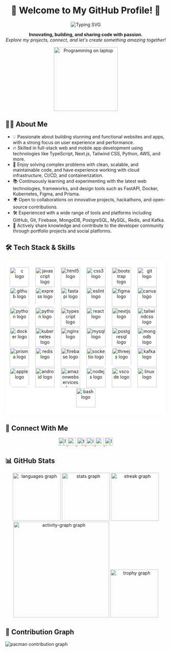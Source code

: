 <div align="center">

<h1>🌟 Welcome to My GitHub Profile! 🌟</h1>

<img src="https://readme-typing-svg.demolab.com?font=Fira+Code&size=28&pause=1000&color=36BCF7&center=true&vCenter=true&width=600&lines=Full-Stack+Developer;Open+Source+Enthusiast;Always+Learning+%F0%9F%92%AF" alt="Typing SVG" />

<p>
  <b>Innovating, building, and sharing code with passion.</b><br>
  <i>Explore my projects, connect, and let's create something amazing together!</i>
</p>

</div>

<div align="center">
  <img height="200" src="https://www.shutterstock.com/image-photo/hands-typing-on-laptop-programming-600nw-2480023489.jpg" alt="Programming on laptop" />
</div>

## 👨‍💻 About Me

- 💡 Passionate about building stunning and functional websites and apps, with a strong focus on user experience and performance.
- 🔥 Skilled in full-stack web and mobile app development using technologies like TypeScript, Next.js, Tailwind CSS, Python, AWS, and more.
- 🎯 Enjoy solving complex problems with clean, scalable, and maintainable code, and have experience working with cloud infrastructure, CI/CD, and containerization.
- 📚 Continuously learning and experimenting with the latest web technologies, frameworks, and design tools such as FastAPI, Docker, Kubernetes, Figma, and Prisma.
- 🌍 Open to collaborations on innovative projects, hackathons, and open-source contributions.
- 🛠️ Experienced with a wide range of tools and platforms including GitHub, Git, Firebase, MongoDB, PostgreSQL, MySQL, Redis, and Kafka.
- 🚀 Actively share knowledge and contribute to the developer community through portfolio projects and social platforms.

## 🛠️ Tech Stack & Skills

<div align="center">
  <div style="background: white; border-radius: 16px; padding: 24px 12px; display: inline-block;">
    <img src="https://cdn.jsdelivr.net/gh/devicons/devicon/icons/c/c-original.svg" height="60" alt="c logo" />
    <img width="12" />
    <img src="https://cdn.jsdelivr.net/gh/devicons/devicon/icons/javascript/javascript-original.svg" height="60" alt="javascript logo" />
    <img width="12" />
    <img src="https://cdn.jsdelivr.net/gh/devicons/devicon/icons/html5/html5-original.svg" height="60" alt="html5 logo" />
    <img width="12" />
    <img src="https://cdn.jsdelivr.net/gh/devicons/devicon/icons/css3/css3-original.svg" height="60" alt="css3 logo" />
    <img width="12" />
    <img src="https://cdn.jsdelivr.net/gh/devicons/devicon/icons/bootstrap/bootstrap-original.svg" height="60" alt="bootstrap logo" />
    <img width="12" />
    <img src="https://cdn.jsdelivr.net/gh/devicons/devicon/icons/git/git-original.svg" height="60" alt="git logo" />
    <img width="12" />
    <img src="https://cdn.jsdelivr.net/gh/devicons/devicon/icons/github/github-original.svg" height="60" alt="github logo" style="background:white; border-radius:8px;" />
    <img width="12" />
    <img src="https://cdn.jsdelivr.net/gh/devicons/devicon/icons/express/express-original.svg" height="60" alt="express logo" style="background:white; border-radius:8px;" />
    <img width="12" />
    <img src="https://cdn.jsdelivr.net/gh/devicons/devicon/icons/fastapi/fastapi-original.svg" height="60" alt="fastapi logo" />
    <img width="12" />
    <img src="https://cdn.jsdelivr.net/gh/devicons/devicon/icons/eslint/eslint-original.svg" height="60" alt="eslint logo" />
    <img width="12" />
    <img src="https://cdn.jsdelivr.net/gh/devicons/devicon/icons/figma/figma-original.svg" height="60" alt="figma logo" />
    <img width="12" />
    <img src="https://cdn.jsdelivr.net/gh/devicons/devicon/icons/canva/canva-original.svg" height="60" alt="canva logo" />
    <img width="12" />
    <img src="https://cdn.jsdelivr.net/gh/devicons/devicon/icons/python/python-original.svg" height="60" alt="python logo" />
    <img width="12" />
    <img src="https://skillicons.dev/icons?i=py" height="60" alt="python logo" />
    <img width="12" />
    <img src="https://skillicons.dev/icons?i=ts" height="60" alt="typescript logo" />
    <img width="12" />
    <img src="https://skillicons.dev/icons?i=react" height="60" alt="react logo" />
    <img width="12" />
    <img src="https://skillicons.dev/icons?i=nextjs" height="60" alt="nextjs logo" />
    <img width="12" />
    <img src="https://skillicons.dev/icons?i=tailwind" height="60" alt="tailwindcss logo" />
    <img width="12" />
    <img src="https://cdn.jsdelivr.net/gh/devicons/devicon/icons/docker/docker-original.svg" height="60" alt="docker logo" />
    <img width="12" />
    <img src="https://cdn.jsdelivr.net/gh/devicons/devicon/icons/kubernetes/kubernetes-plain.svg" height="60" alt="kubernetes logo" />
    <img width="12" />
    <img src="https://cdn.jsdelivr.net/gh/devicons/devicon/icons/nginx/nginx-original.svg" height="60" alt="nginx logo" />
    <img width="12" />
    <img src="https://cdn.jsdelivr.net/gh/devicons/devicon/icons/mysql/mysql-original.svg" height="60" alt="mysql logo" />
    <img width="12" />
    <img src="https://cdn.jsdelivr.net/gh/devicons/devicon/icons/postgresql/postgresql-original.svg" height="60" alt="postgresql logo" />
    <img width="12" />
    <img src="https://cdn.jsdelivr.net/gh/devicons/devicon/icons/mongodb/mongodb-original.svg" height="60" alt="mongodb logo" />
    <img width="12" />
    <img src="https://cdn.jsdelivr.net/gh/devicons/devicon/icons/prisma/prisma-original.svg" height="60" alt="prisma logo" />
    <img width="12" />
    <img src="https://cdn.jsdelivr.net/gh/devicons/devicon/icons/redis/redis-original.svg" height="60" alt="redis logo" />
    <img width="12" />
    <img src="https://cdn.jsdelivr.net/gh/devicons/devicon/icons/firebase/firebase-plain.svg" height="60" alt="firebase logo" />
    <img width="12" />
    <img src="https://cdn.jsdelivr.net/gh/devicons/devicon/icons/socketio/socketio-original.svg" height="60" alt="socketio logo" style="background:white; border-radius:8px;" />
    <img width="12" />
    <img src="https://cdn.jsdelivr.net/gh/devicons/devicon/icons/threejs/threejs-original.svg" height="60" alt="threejs logo" style="background:white; border-radius:8px;" />
    <img width="12" />
    <img src="https://cdn.jsdelivr.net/gh/devicons/devicon/icons/apachekafka/apachekafka-original.svg" height="60" alt="kafka logo" />
    <img width="12" />
    <img src="https://cdn.jsdelivr.net/gh/devicons/devicon/icons/apple/apple-original.svg" height="60" alt="apple logo" style="background:white; border-radius:8px;" />
    <img width="12" />
    <img src="https://cdn.jsdelivr.net/gh/devicons/devicon/icons/android/android-original.svg" height="60" alt="android logo" />
<img width="12" />
    <img src="https://skillicons.dev/icons?i=aws" height="60" alt="amazonwebservices logo"  />
    <img width="12" />
    <img src="https://cdn.jsdelivr.net/gh/devicons/devicon/icons/nodejs/nodejs-original.svg" height="60" alt="nodejs logo" />
    <img width="12" />
    <img src="https://cdn.jsdelivr.net/gh/devicons/devicon/icons/vscode/vscode-original.svg" height="60" alt="vscode logo" />
    <img width="12" />
    <img src="https://cdn.jsdelivr.net/gh/devicons/devicon/icons/linux/linux-original.svg" height="60" alt="linux logo" />
    <img width="12" />
    <img src="https://cdn.jsdelivr.net/gh/devicons/devicon/icons/bash/bash-original.svg" height="60" alt="bash logo" />
  </div>
</div>

## 🤝 Connect With Me

<div align="center">
    <a href="https://www.linkedin.com/in/saksham-goel-88b74b33a/" target="_blank">
        <img src="https://img.shields.io/static/v1?message=LinkedIn&logo=linkedin&label=&color=0077B5&logoColor=white&labelColor=&style=for-the-badge" height="25" alt="linkedin logo"  />
    </a>
    <a href="mailto:sakshamgoel1107@gmail.com" target="_blank">
        <img src="https://img.shields.io/static/v1?message=Gmail&logo=gmail&label=&color=D14836&logoColor=white&labelColor=&style=for-the-badge" height="25" alt="gmail logo"  />
    </a>
    <a href="https://x.com/Saksham1199805" target="_blank">
        <img src="https://img.shields.io/static/v1?message=Twitter&logo=twitter&label=&color=1DA1F2&logoColor=white&labelColor=&style=for-the-badge" height="25" alt="twitter logo"  />
    </a>
    <a href="https://www.instagram.com/sakshamg__" target="_blank">
        <img src="https://img.shields.io/static/v1?message=Instagram&logo=instagram&label=&color=E4405F&logoColor=white&labelColor=&style=for-the-badge" height="25" alt="instagram logo"  />
    </a>
    <a href="https://saksham-portfolio-alpha.vercel.app/" target="_blank">
        <img src="https://img.shields.io/static/v1?message=Portfolio&logo=google-chrome&label=&color=4285F4&logoColor=white&labelColor=&style=for-the-badge" height="25" alt="portfolio logo"  />
    </a>
    <a href="https://linked-tree-livid.vercel.app/Saksham" target="_blank">
        <img src="https://img.shields.io/static/v1?message=Linktree&logo=linktree&label=&color=39E09B&logoColor=white&labelColor=&style=for-the-badge" height="25" alt="linktree logo"  />
    </a>
</div>

## 📊 GitHub Stats

<div align="center">
  <img src="https://github-readme-stats.vercel.app/api/top-langs?username=saksham-goel1107&locale=en&hide_title=false&layout=compact&card_width=320&langs_count=5&theme=dracula&hide_border=false&order=2" height="150" alt="languages graph"  />
  <img src="https://github-readme-stats.vercel.app/api?username=saksham-goel1107&hide_title=false&hide_rank=false&show_icons=true&include_all_commits=true&count_private=true&disable_animations=false&theme=dracula&locale=en&hide_border=false&order=1" height="150" alt="stats graph"  />
  <img src="https://streak-stats.demolab.com?user=saksham-goel1107&locale=en&mode=daily&theme=dracula&hide_border=false&border_radius=5&order=3" height="150" alt="streak graph"  />
  <img src="https://github-readme-activity-graph.vercel.app/graph?username=saksham-goel1107&radius=16&theme=react&area=true&order=5" height="300" alt="activity-graph graph"  />
  <img src="https://github-profile-trophy.vercel.app?username=saksham-goel1107&theme=dracula&column=-1&row=1&margin-w=8&margin-h=8&no-bg=false&no-frame=false&order=4" height="150" alt="trophy graph"  />
</div>

## 🐍 Contribution Graph

<picture>
  <source media="(prefers-color-scheme: dark)" srcset="dist/pacman-contribution-graph-dark.svg">
  <source media="(prefers-color-scheme: light)" srcset="dist/pacman-contribution-graph.svg">
  <img alt="pacman contribution graph" src="dist/pacman-contribution-graph.svg">
</picture>
